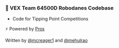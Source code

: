 ### 🤖 VEX Team 64500D Robodanes Codebase

- Code for Tipping Point Competitions

⚡️ Powered by [Pros](https://pros.cs.purdue.edu/)

Written by [@mcreager1](https://github.com/mcreager1) and [@mehulrao](https://github.com/mehulrao)
